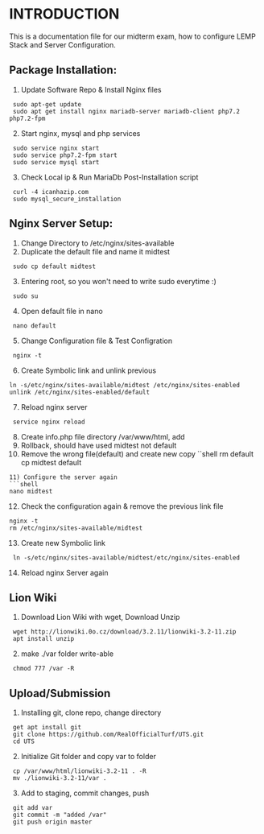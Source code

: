 # INTRODUCTION

This is a documentation file for our midterm exam, how to configure LEMP Stack and Server Configuration.

## Package Installation:
1) Update Software Repo &  Install Nginx files
```shell
 sudo apt-get update
 sudo apt get install nginx mariadb-server mariadb-client php7.2 php7.2-fpm
```
2) Start nginx, mysql and php services 
```shell
 sudo service nginx start
 sudo service php7.2-fpm start
 sudo service mysql start
```
3) Check Local ip & Run MariaDb Post-Installation script
```shell
 curl -4 icanhazip.com
 sudo mysql_secure_installation
```

## Nginx Server Setup:
1) Change Directory to /etc/nginx/sites-available
2) Duplicate the default file and name it midtest
```shell
 sudo cp default midtest
```
3) Entering root, so you won't need to write sudo everytime :)
```shell
 sudo su
```
4) Open default file in nano
```shell
 nano default
```
5) Change Configuration file & Test Configration
```shell
 nginx -t
```
6) Create Symbolic link and unlink previous
```shell
ln -s/etc/nginx/sites-available/midtest /etc/nginx/sites-enabled
unlink /etc/nginx/sites-enabled/default
```
7) Reload nginx server
```shell
 service nginx reload
```
8) Create info.php file directory /var/www/html, add <?php phpinfo(); ?>
9) Rollback, should have used midtest not default
10) Remove the wrong file(default) and create new copy
``shell
rm default
cp midtest default
```
11) Configure the server again
```shell
nano midtest
```
12) Check the configuration again & remove the previous link file
```shell
nginx -t
rm /etc/nginx/sites-available/midtest
```
13) Create new Symbolic link
```shell
 ln -s/etc/nginx/sites-available/midtest/etc/nginx/sites-enabled
```
14) Reload nginx Server again

## Lion Wiki
1) Download Lion Wiki with wget, Download Unzip
```shell
 wget http://lionwiki.0o.cz/download/3.2.11/lionwiki-3.2-11.zip
 apt install unzip 
```
2) make ./var folder write-able
```shell
 chmod 777 /var -R
```
## Upload/Submission
1) Installing git, clone repo, change directory
```shell
 get apt install git
 git clone https://github.com/RealOfficialTurf/UTS.git
 cd UTS
```
2) Initialize Git folder and copy var to folder
```shell
 cp /var/www/html/lionwiki-3.2-11 . -R
 mv ./lionwiki-3.2-11/var .
```
3) Add to staging, commit changes, push
```shell
 git add var
 git commit -m "added /var"
 git push origin master
```

